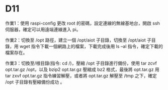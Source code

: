# D11
作業1：使用 raspi-config 更改 root 的密碼，設定連線的無線基地台，開啟 ssh 伺服器，確定可以用遠端連線進入 pi。


作業2：切換至 /opt 路徑，建立一個 /opt/aiot 子目錄，切換至 /opt/aiot 子目錄，用 wget 指令下載一個網路上的檔案，下載完成後用 ls –al 指令，確定下載的檔案存在。


作業3：切換至/根目錄(指令: cd /)，壓縮 /opt 子目錄進行備份，使用 tar zcvf opt.tar.gz /opt，以及 bzip2 opt.tar.gz 壓縮成 bz2 格式，最後將 opt.tar.gz 用 tar zxvf opt.tar.gz 指令練習解壓，或者將 opt.tar.gz 解壓至 /tmp 之下，確定 /opt 子目錄有壓縮備份成功 。
